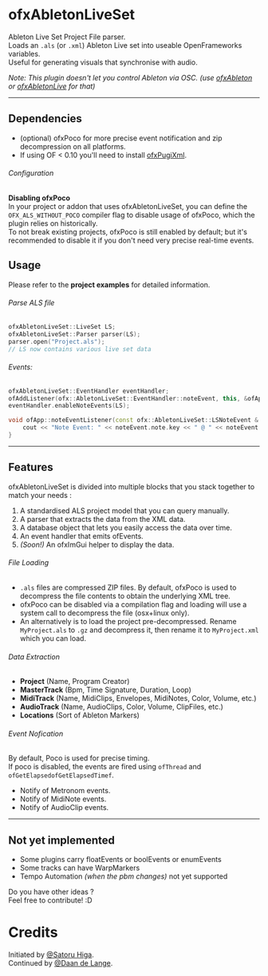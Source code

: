 ofxAbletonLiveSet
=================

Ableton Live Set Project File parser.  
Loads an `.als` (or `.xml`) Ableton Live set into useable OpenFrameworks variables.  
Useful for generating visuals that synchronise with audio.

_Note: This plugin doesn't let you control Ableton via OSC. (use [ofxAbleton](https://github.com/tassock/ofxAbleton) or [ofxAbletonLive](http://github.com/genekogan/ofxAbletonLive) for that)_

------

## Dependencies
- (optional) ofxPoco for more precise event notification and zip decompression on all platforms.
- If using OF < 0.10 you'll need to install [ofxPugiXml](http://github.com/bakercp/ofxPugiXML).

###### Configuration

**Disabling ofxPoco**  
In your project or addon that uses ofxAbletonLiveSet, you can define the `OFX_ALS_WITHOUT_POCO` compiler flag to disable usage of ofxPoco, which the plugin relies on historically.  
To not break existing projects, ofxPoco is still enabled by default; but it's recommended to disable it if you don't need very precise real-time events.

## Usage
Please refer to the __project examples__ for detailed information.  

###### Parse ALS file
````cpp
ofxAbletonLiveSet::LiveSet LS;
ofxAbletonLiveSet::Parser parser(LS);
parser.open("Project.als");
// LS now contains various live set data
````

###### Events:
````cpp
ofxAbletonLiveSet::EventHandler eventHandler;
ofAddListener(ofx::AbletonLiveSet::EventHandler::noteEvent, this, &ofApp::noteEventListener);
eventHandler.enableNoteEvents(LS);

void ofApp::noteEventListener(const ofx::AbletonLiveSet::LSNoteEvent & noteEvent){
	cout << "Note Event: " << noteEvent.note.key << " @ " << noteEvent.note.time << endl;
}
````


_________
## Features  

ofxAbletonLiveSet is divided into multiple blocks that you stack together to match your needs :  
  1. A standardised ALS project model that you can query manually.  
  2. A parser that extracts the data from the XML data.  
  3. A database object that lets you easily access the data over time.  
  4. An event handler that emits ofEvents.  
  5. _(Soon!)_ An ofxImGui helper to display the data.  

###### File Loading
- `.als` files are compressed ZIP files. By default, ofxPoco is used to decompress the file contents to obtain the underlying XML tree.
- ofxPoco can be disabled via a compilation flag and loading will use a system call to decompress the file (osx+linux only).
- An alternatively is to load the project pre-decompressed. Rename `MyProject.als` to `.gz` and decompress it, then rename it to `MyProject.xml` which you can load.

###### Data Extraction
- __Project__ (Name, Program Creator)
- __MasterTrack__ (Bpm, Time Signature, Duration, Loop)
- __MidiTrack__ (Name, MidiClips, Envelopes, MidiNotes, Color, Volume, etc.)
- __AudioTrack__ (Name, AudioClips, Color, Volume, ClipFiles, etc.)
- __Locations__ (Sort of Ableton Markers)


###### Event Nofication  

By default, Poco is used for precise timing.  
If poco is disabled, the events are fired using `ofThread` and `ofGetElapsedofGetElapsedTimef`.
- Notify of Metronom events.
- Notify of MidiNote events.
- Notify of AudioClip events.

---------

## Not yet implemented
- Some plugins carry floatEvents or boolEvents or enumEvents  
- Some tracks can have WarpMarkers
- Tempo Automation _(when the pbm changes)_ not yet supported

Do you have other ideas ?  
Feel free to contribute! :D

# Credits
Initiated by [@Satoru Higa](https://github.com/satoruhiga/).  
Continued by [@Daan de Lange](https://github.com/Daandelange).
